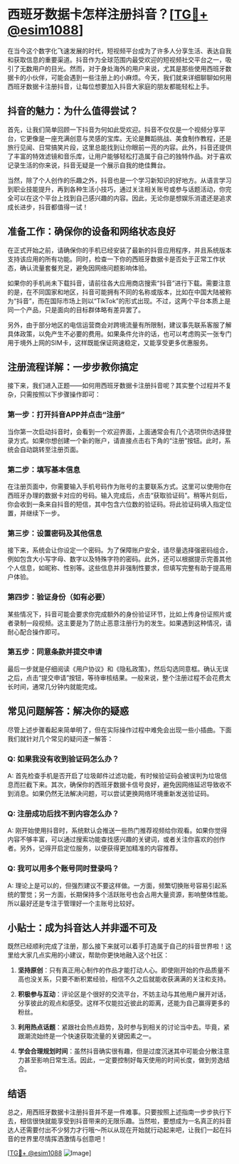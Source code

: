 # 西班牙数据卡怎样注册抖音？[[TG💪+ @esim1088](https://t.me/s/esim1088)]

在当今这个数字化飞速发展的时代，短视频平台成为了许多人分享生活、表达自我和获取信息的重要渠道。抖音作为全球范围内最受欢迎的短视频社交平台之一，吸引了无数用户的目光。然而，对于身处海外的用户来说，尤其是那些使用西班牙数据卡的小伙伴，可能会遇到一些注册上的小麻烦。今天，我们就来详细聊聊如何用西班牙数据卡注册抖音，让每位想要加入抖音大家庭的朋友都能轻松上手。

## 抖音的魅力：为什么值得尝试？

首先，让我们简单回顾一下抖音为何如此受欢迎。抖音不仅仅是一个视频分享平台，它更像是一座充满创意与灵感的宝库。无论是舞蹈挑战、美食制作教程，还是旅行见闻、日常搞笑片段，这里总能找到让你眼前一亮的内容。此外，抖音还提供了丰富的特效滤镜和音乐库，让用户能够轻松打造属于自己的独特作品。对于喜欢记录生活的你来说，抖音无疑是一个展示自我的绝佳舞台。

当然，除了个人创作的乐趣之外，抖音也是一个学习新知识的好地方。从语言学习到职业技能提升，再到各种生活小技巧，通过关注相关账号或参与话题活动，你完全可以在这个平台上找到自己感兴趣的内容。因此，无论你是想娱乐消遣还是追求成长进步，抖音都值得一试！

## 准备工作：确保你的设备和网络状态良好

在正式开始之前，请确保你的手机已经安装了最新的抖音应用程序，并且系统版本支持该应用的所有功能。同时，检查一下你的西班牙数据卡是否处于正常工作状态，确认流量套餐充足，避免因网络问题影响体验。

如果你的手机尚未下载抖音，请前往各大应用商店搜索“抖音”进行下载。需要注意的是，在不同国家和地区，抖音可能拥有不同的名称或版本，比如在中国大陆被称为“抖音”，而在国际市场上则以“TikTok”的形式出现。不过，这两个平台本质上是同一个产品，只是面向的目标群体略有差异罢了。

另外，由于部分地区的电信运营商会对跨境流量有所限制，建议事先联系客服了解具体政策，以免产生不必要的费用。如果条件允许的话，也可以考虑购买一张专门用于境外上网的SIM卡，这样既能保证网速稳定，又能享受更多优惠服务。

## 注册流程详解：一步步教你搞定

接下来，我们进入正题——如何用西班牙数据卡注册抖音呢？其实整个过程并不复杂，只需按照以下步骤操作即可：

### 第一步：打开抖音APP并点击“注册”

当你第一次启动抖音时，会看到一个欢迎界面，上面通常会有几个选项供你选择登录方式。如果你想创建一个新的账户，请直接点击右下角的“注册”按钮。此时，系统会自动跳转至注册页面。

### 第二步：填写基本信息

在注册页面中，你需要输入手机号码作为账号的主要联系方式。这里可以使用你在西班牙办理的数据卡对应的号码。输入完成后，点击“获取验证码”。稍等片刻后，你会收到一条来自抖音的短信，其中包含六位数的验证码。将此验证码填入指定位置，并继续下一步。

### 第三步：设置密码及其他信息

接下来，系统会让你设定一个密码。为了保障账户安全，请尽量选择强密码组合，例如包含大小写字母、数字以及特殊字符的密码。此外，还可以根据提示完善其他个人信息，如昵称、性别等。这些信息并非强制性要求，但填写完整有助于提高用户体验。

### 第四步：验证身份（如有必要）

某些情况下，抖音可能会要求你完成额外的身份验证环节，比如上传身份证照片或者录制一段视频。这主要是为了防止恶意注册行为的发生。如果遇到这种情况，请耐心配合操作即可。

### 第五步：同意条款并提交申请

最后一步就是仔细阅读《用户协议》和《隐私政策》，然后勾选同意框。确认无误之后，点击“提交申请”按钮，等待审核结果。一般来说，整个注册过程不会花费太长时间，通常几分钟内就能完成。

## 常见问题解答：解决你的疑惑

尽管上述步骤看起来简单明了，但在实际操作过程中难免会出现一些小插曲。下面我们就针对几个常见的疑问逐一解答：

### Q: 如果我没有收到验证码怎么办？
A: 首先检查手机是否开启了垃圾邮件过滤功能，有时候验证码会被误判为垃圾信息而拦截下来。其次，确保你的西班牙数据卡信号良好，避免因网络延迟导致收不到消息。如果仍然无法解决问题，可以尝试更换网络环境重新发送验证码。

### Q: 注册成功后找不到内容怎么办？
A: 刚开始使用抖音时，系统默认会推送一些热门推荐视频给你观看。如果你觉得内容不够丰富，可以通过搜索功能查找感兴趣的关键词，或者关注你喜欢的创作者。另外，记得开启定位服务，以便获得更加精准的内容推荐。

### Q: 我可以用多个账号同时登录吗？
A: 理论上是可以的，但强烈建议不要这样做。一方面，频繁切换账号容易引起系统的警觉；另一方面，长期保持多个活跃账号也会占用大量资源，影响整体性能。所以最好还是专注于管理好一个主账号比较好。

## 小贴士：成为抖音达人并非遥不可及

既然已经顺利完成了注册，那么接下来就可以着手打造属于自己的抖音世界啦！这里给大家几点实用的小建议，帮助你更快地融入这个社区：

1. **坚持原创**：只有真正用心制作的作品才能打动人心。即使刚开始的作品质量不高也没关系，只要不断积累经验，相信不久之后就能收获满满的关注和支持。
   
2. **积极参与互动**：评论区是个很好的交流平台，不妨主动与其他用户展开对话，分享彼此的观点和感受。这样不仅能拉近彼此的距离，还能为自己赢得更多的粉丝。
   
3. **利用热点话题**：紧跟社会热点趋势，及时参与到相关的讨论当中去。毕竟，紧跟潮流始终是一个快速获取流量的关键因素之一。

4. **学会合理规划时间**：虽然抖音确实很有趣，但是过度沉迷其中可能会分散注意力甚至影响日常生活。因此，一定要控制好每天使用的时间长度，做到劳逸结合。

## 结语

总之，用西班牙数据卡注册抖音并不是一件难事。只要按照上述指南一步步执行下去，相信很快就能享受到抖音带来的无限乐趣。当然啦，要想成为一名真正的抖音达人还需要付出不少努力才行哦～所以从现在开始就行动起来吧，让我们一起在抖音的世界里尽情挥洒激情与创意吧！

[[TG💪+ @esim1088](https://t.me/s/esim1088) ![Image](https://i.postimg.cc/4NQfJmqS/Snipaste-2025-05-13-00-14-12.png)]